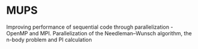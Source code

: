 # MUPS
Improving performance of sequential code through parallelization - OpenMP and MPI.
Parallelization of the Needleman–Wunsch algorithm, the n-body problem and PI calculation 
